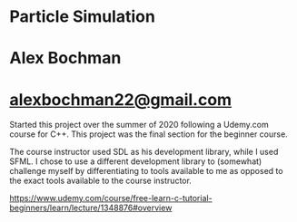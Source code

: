 # Particle Simulation
# Alex Bochman
# alexbochman22@gmail.com


Started this project over the summer of 2020 following a Udemy.com course for C++. This project was the final section
for the beginner course.

The course instructor used SDL as his development library, while I used SFML. I chose to use a different development library to
(somewhat) challenge myself by differentiating to tools available to me as opposed to the exact tools available to the course instructor.

https://www.udemy.com/course/free-learn-c-tutorial-beginners/learn/lecture/1348876#overview
